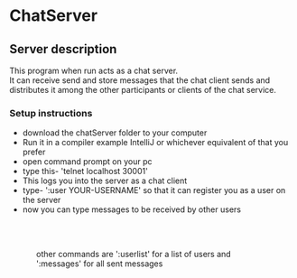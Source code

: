 # ChatServer

<h2>Server description</h2>

This program when run acts as a chat server. <br>
It can receive send and store messages that the chat client sends and <br>
distributes it among the other participants or clients of the chat service.<br>


<h3>Setup instructions</h3>

<ul>
<li>download  the chatServer folder to your computer</li>
<li>Run it in a compiler example IntelliJ or whichever equivalent of that you prefer</li>
<li>open command prompt on your pc</li>
<li>type this- 'telnet localhost 30001'</li>
<li>This logs you into the server as a chat client</li>
<li>type- ':user YOUR-USERNAME' so that it can register you as a user on the server</li>
<li>now you can type messages to be received by other users</li>
<ul/>

<br>
<br>
<p>other commands are ':userlist' for a list of users and <br>
':messages' for all sent messages</p>
